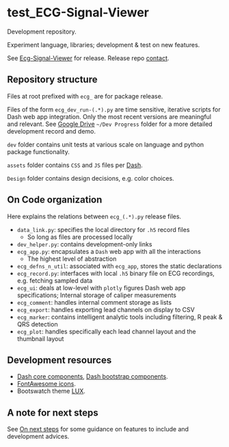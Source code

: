 # test_ECG-Signal-Viewer
Development repository. 

Experiment language, libraries; development & test on new features.

See [Ecg-Signal-Viewer](https://github.com/StefanHeng/Ecg-Signal-Viewer) for release. Release repo [contact](https://stefanheng.github.io). 


## Repository structure 
Files at root prefixed with `ecg_` are for package release. 

Files of the form `ecg_dev_run-(.*).py` are time sensitive, iterative scripts for Dash web app integration. 
Only the most recent versions are meaningful and relevant.
See [Google Drive](https://drive.google.com/drive/u/0/folders/1LoDe0fVXWghLS3dO6EcsUCoV639Plo7I) `~/Dev Progress` folder 
for a more detailed development record and demo. 
 
`dev` folder contains unit tests at various scale on language and python package functionality. 
 
`assets` folder contains `CSS` and `JS` files per [Dash](https://dash.plotly.com). 
 
`Design` folder contains design decisions, e.g. color choices. 



## On Code organization 
Here explains the relations between `ecg_(.*).py` release files. 

- `data_link.py`: specifies the local directory for `.h5` record files  
	- So long as files are processed locally
- `dev_helper.py`: contains development-only links
- `ecg_app.py`: encapsulates a `Dash` web app with all the interactions  
	- The highest level of abstraction
- `ecg_defns_n_util`: associated with `ecg_app`, stores the static declarations 
- `ecg_record.py`: interfaces with local `.h5` binary file on ECG recordings, e.g. fetching sampled data   
- `ecg_ui`: deals at low-level with `plotly` figures Dash web app specifications; Internal storage of caliper measurements
- `ecg_comment`: handles internal comment storage as lists 
- `ecg_export`: handles exporting lead channels on display to CSV 
- `ecg_marker`: contains intelligent analytic tools including filtering, R peak & QRS detection 
- `ecg_plot`: handles specifically each lead channel layout and the thumbnail layout



## Development resources
- [Dash core components](https://dash.plotly.com/dash-core-components), 
  [Dash bootstrap components](https://dash-bootstrap-components.opensource.faculty.ai).
- [FontAwesome icons](https://fontawesome.com/icons?d=gallery&p=2). 
- Bootswatch theme [LUX](https://bootswatch.com/lux/). 



## A note for next steps 
See [On next steps](https://github.com/StefanHeng/test_Ecg-Signal-Viewer/blob/main/On-next-steps.md) 
for some guidance on features to include and development advices. 
